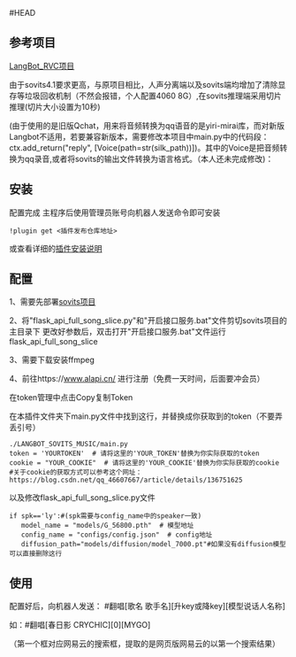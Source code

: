 #HEAD
## 参考项目

[LangBot_RVC项目](https://github.com/zzseki/LangBot_RVC_Music?tab=readme-ov-file) 


由于sovits4.1要求更高，与原项目相比，人声分离端以及sovits端均增加了清除显存等垃圾回收机制（不然会报错，个人配置4060 8G）,在sovits推理端采用切片推理(切片大小设置为10秒)


(由于使用的是旧版Qchat，用来将音频转换为qq语音的是yiri-mirai库，而对新版Langbot不适用，若要兼容新版本，需要修改本项目中main.py中的代码段：ctx.add_return("reply", [Voice(path=str(silk_path))])。其中的Voice是把音频转换为qq录音,或者将sovits的输出文件转换为语言格式。（本人还未完成修改)：


## 安装

配置完成 主程序后使用管理员账号向机器人发送命令即可安装


```
!plugin get <插件发布仓库地址>
```
或查看详细的[插件安装说明](https://github.com/RockChinQ/QChatGPT/wiki/5-%E6%8F%92%E4%BB%B6%E4%BD%BF%E7%94%A8)

## 配置
1、需要先部署[sovits项目](https://github.com/svc-develop-team/so-vits-svc)  

2、将"flask_api_full_song_slice.py"和"开启接口服务.bat"文件剪切sovits项目的主目录下
更改好参数后，双击打开"开启接口服务.bat"文件运行flask_api_full_song_slice

3、需要下载安装ffmpeg   

4、前往https://www.alapi.cn/  进行注册（免费一天时间，后面要冲会员）

   在token管理中点击Copy复制Token

   在本插件文件夹下main.py文件中找到这行，并替换成你获取到的token（不要弄丢引号）

```
./LANGBOT_SOVITS_MUSIC/main.py
token = 'YOURTOKEN'  # 请将这里的'YOUR_TOKEN'替换为你实际获取的token
cookie = "YOUR_COOKIE"  # 请将这里的'YOUR_COOKIE'替换为你实际获取的cookie
#关于cookie的获取方式可以参考这个网址：https://blog.csdn.net/qq_46607667/article/details/136751625
```
以及修改flask_api_full_song_slice.py文件
```
if spk=='ly':#(spk需要与config_name中的speaker一致)
   model_name = "models/G_56800.pth"  # 模型地址
   config_name = "configs/config.json"  # config地址
   diffusion_path="models/diffusion/model_7000.pt"#如果没有diffusion模型可以直接删除这行
```

## 使用

配置好后，向机器人发送：   #翻唱[歌名 歌手名][升key或降key][模型说话人名称]

如：#翻唱[春日影 CRYCHIC][0][MYGO]

（第一个框对应网易云的搜索框，提取的是网页版网易云的以第一个搜索结果）

